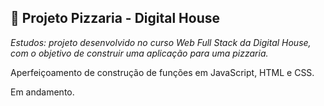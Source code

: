 ## 🍕 Projeto Pizzaria - Digital House

<i>Estudos: projeto desenvolvido no curso Web Full Stack da Digital House, com o objetivo de construir uma aplicação para uma pizzaria.</i>

Aperfeiçoamento de construção de funções em JavaScript, HTML e CSS.

Em andamento.

